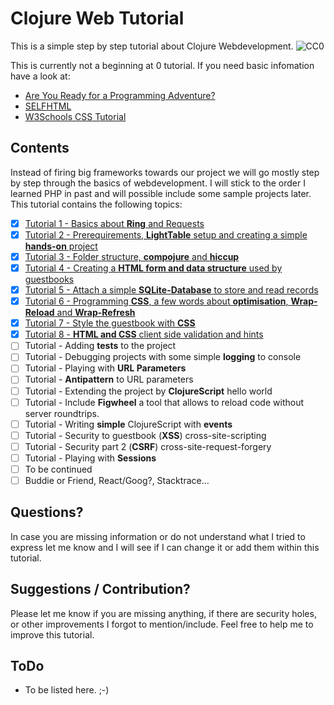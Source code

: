 # Clojure Web Tutorial
This is a simple step by step tutorial about Clojure Webdevelopment.
![CC0](http://mirrors.creativecommons.org/presskit/buttons/88x31/png/cc-zero.png)

This is currently not a beginning at 0 tutorial. If you need basic infomation have a look at:
- [Are You Ready for a Programming Adventure?](http://www.braveclojure.com/)
- [SELFHTML](https://wiki.selfhtml.org/)
- [W3Schools CSS Tutorial](http://www.w3schools.com/css/default.asp)

## Contents
Instead of firing big frameworks towards our project we will go mostly step by step through the basics of webdevelopment. I will stick to the order I learned PHP in past and will possible include some sample projects later.
This tutorial contains the following topics:
- [x] [Tutorial 1 - Basics about **Ring** and Requests](/tutorial1/)
- [x] [Tutorial 2 - Prerequirements, **LightTable** setup and creating a simple **hands-on** project](/tutorial2/)
- [x] [Tutorial 3 - Folder structure, **compojure** and **hiccup**](/tutorial3/)
- [x] [Tutorial 4 - Creating a **HTML form and data structure** used by guestbooks](/tutorial4/)
- [x] [Tutorial 5 - Attach a simple **SQLite-Database** to store and read records](/tutorial5/)
- [x] [Tutorial 6 - Programming **CSS**, a few words about **optimisation**, **Wrap-Reload** and **Wrap-Refresh**](/tutorial6/)
- [x] [Tutorial 7 - Style the guestbook with **CSS**](/tutorial7/)
- [x] [Tutorial 8 - **HTML and CSS** client side validation and hints](/tutorial8/)
- [ ] Tutorial  - Adding **tests** to the project
- [ ] Tutorial  - Debugging projects with some simple **logging** to console
- [ ] Tutorial  - Playing with **URL Parameters**
- [ ] Tutorial  - **Antipattern** to URL parameters
- [ ] Tutorial  - Extending the project by **ClojureScript** hello world
- [ ] Tutorial  - Include **Figwheel** a tool that allows to reload code without server roundtrips.
- [ ] Tutorial  - Writing **simple** ClojureScript with **events**
- [ ] Tutorial  - Security to guestbook (**XSS**) cross-site-scripting
- [ ] Tutorial  - Security part 2 (**CSRF**) cross-site-request-forgery
- [ ] Tutorial  - Playing with **Sessions**
- [ ] To be continued
- [ ] Buddie or Friend, React/Goog?, Stacktrace...

## Questions?
In case you are missing information or do not understand what I tried to express let me know and I will see if I can change it or add them within this tutorial.

## Suggestions / Contribution?
Please let me know if you are missing anything, if there are security holes, or other improvements I forgot to mention/include. Feel free to help me to improve this tutorial.

## ToDo
- To be listed here. ;-)
